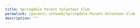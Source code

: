 ```yaml
---
title: Springdale Parent Volunteer Club
permalink: /parents-infoweb/Springdale-Parent-Volunteer-Club
description: ""
---
```

